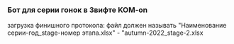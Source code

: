 ### Бот для серии гонок в Звифте KOM-on

загрузка финишного протокола:
файл должен называть "Наименование серии-год_stage-номер этапа.xlsx" - "autumn-2022_stage-2.xlsx
